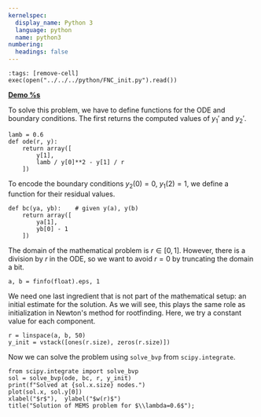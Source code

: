 ```yaml
---
kernelspec:
  display_name: Python 3
  language: python
  name: python3
numbering:
  headings: false
---
```

```{code-cell}
:tags: [remove-cell]
exec(open("../../../python/FNC_init.py").read())
```
[**Demo %s**](#demo-tpbvp-mems)

To solve this problem, we have to define functions for the ODE and boundary conditions. The first returns the computed values of $y_1'$ and $y_2'$.  

```{code-cell}
lamb = 0.6
def ode(r, y):
    return array([
        y[1],
        lamb / y[0]**2 - y[1] / r
    ])
```

To encode the boundary conditions $y_2(0)=0$, $y_1(2)=1$, we define a function for their residual values.

```{code-cell}
def bc(ya, yb):    # given y(a), y(b)
    return array([
        ya[1],
        yb[0] - 1
    ])
```

The domain of the mathematical problem is $r\in [0,1]$. However, there is a division by $r$ in the ODE, so we want to avoid $r=0$ by truncating the domain a bit.

```{code-cell}
a, b = finfo(float).eps, 1
```

We need one last ingredient that is not part of the mathematical setup: an initial estimate for the solution. As we will see, this plays the same role as initialization in Newton's method for rootfinding. Here, we try a constant value for each component.

```{code-cell}
r = linspace(a, b, 50)
y_init = vstack([ones(r.size), zeros(r.size)])
```

Now we can solve the problem using `solve_bvp` from `scipy.integrate`.

```{code-cell}
from scipy.integrate import solve_bvp
sol = solve_bvp(ode, bc, r, y_init)
print(f"Solved at {sol.x.size} nodes.")
plot(sol.x, sol.y[0])
xlabel("$r$"),  ylabel("$w(r)$")
title("Solution of MEMS problem for $\\lambda=0.6$");
```
